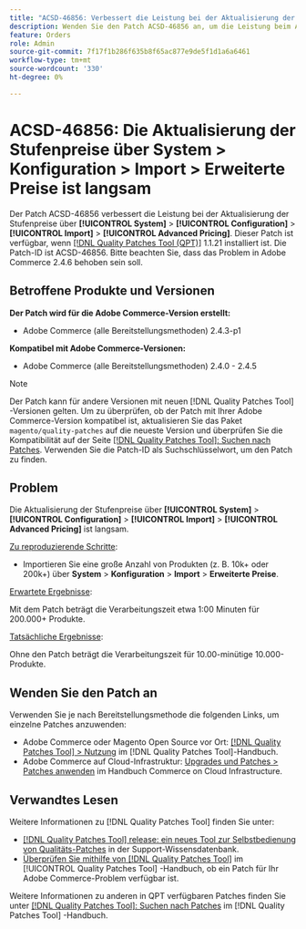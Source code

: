 ```yaml
---
title: "ACSD-46856: Verbessert die Leistung bei der Aktualisierung der Tier-Preise"
description: Wenden Sie den Patch ACSD-46856 an, um die Leistung beim Aktualisieren der Stufenpreise über System &gt; Konfiguration &gt; Import&gt; Erweiterte Preise zu verbessern.
feature: Orders
role: Admin
source-git-commit: 7f17f1b286f635b8f65ac877e9de5f1d1a6a6461
workflow-type: tm+mt
source-wordcount: '330'
ht-degree: 0%

---
```


# ACSD-46856: Die Aktualisierung der Stufenpreise über System > Konfiguration > Import > Erweiterte Preise ist langsam

Der Patch ACSD-46856 verbessert die Leistung bei der Aktualisierung der Stufenpreise über **[!UICONTROL System]** > **[!UICONTROL Configuration]** > **[!UICONTROL Import]** > **[!UICONTROL Advanced Pricing]**. Dieser Patch ist verfügbar, wenn [[!DNL Quality Patches Tool (QPT)]](https://experienceleague.adobe.com/en/docs/commerce-knowledge-base/kb/announcements/commerce-announcements/magento-quality-patches-released-new-tool-to-self-serve-quality-patches) 1.1.21 installiert ist. Die Patch-ID ist ACSD-46856. Bitte beachten Sie, dass das Problem in Adobe Commerce 2.4.6 behoben sein soll.

## Betroffene Produkte und Versionen

**Der Patch wird für die Adobe Commerce-Version erstellt:**

* Adobe Commerce (alle Bereitstellungsmethoden) 2.4.3-p1

**Kompatibel mit Adobe Commerce-Versionen:**

* Adobe Commerce (alle Bereitstellungsmethoden) 2.4.0 - 2.4.5

>[!NOTE]
>
>Der Patch kann für andere Versionen mit neuen [!DNL Quality Patches Tool] -Versionen gelten. Um zu überprüfen, ob der Patch mit Ihrer Adobe Commerce-Version kompatibel ist, aktualisieren Sie das Paket `magento/quality-patches` auf die neueste Version und überprüfen Sie die Kompatibilität auf der Seite [[!DNL Quality Patches Tool]: Suchen nach Patches](https://experienceleague.adobe.com/tools/commerce-quality-patches/index.html). Verwenden Sie die Patch-ID als Suchschlüsselwort, um den Patch zu finden.

## Problem

Die Aktualisierung der Stufenpreise über **[!UICONTROL System]** > **[!UICONTROL Configuration]** > **[!UICONTROL Import]** > **[!UICONTROL Advanced Pricing]** ist langsam.

<u>Zu reproduzierende Schritte</u>:

* Importieren Sie eine große Anzahl von Produkten (z. B. 10k+ oder 200k+) über **System** > **Konfiguration** > **Import** > **Erweiterte Preise**.

<u>Erwartete Ergebnisse</u>:

Mit dem Patch beträgt die Verarbeitungszeit etwa 1:00 Minuten für 200.000+ Produkte.

<u>Tatsächliche Ergebnisse</u>:

Ohne den Patch beträgt die Verarbeitungszeit für 10.00-minütige 10.000-Produkte.

## Wenden Sie den Patch an

Verwenden Sie je nach Bereitstellungsmethode die folgenden Links, um einzelne Patches anzuwenden:

* Adobe Commerce oder Magento Open Source vor Ort: [[!DNL Quality Patches Tool] > Nutzung](https://experienceleague.adobe.com/docs/commerce-operations/tools/quality-patches-tool/usage.html) im [!DNL Quality Patches Tool]-Handbuch.
* Adobe Commerce auf Cloud-Infrastruktur: [Upgrades und Patches > Patches anwenden](https://experienceleague.adobe.com/docs/commerce-cloud-service/user-guide/develop/upgrade/apply-patches.html) im Handbuch Commerce on Cloud Infrastructure.

## Verwandtes Lesen

Weitere Informationen zu [!DNL Quality Patches Tool] finden Sie unter:

* [[!DNL Quality Patches Tool] release: ein neues Tool zur Selbstbedienung von Qualitäts-Patches](https://experienceleague.adobe.com/en/docs/commerce-knowledge-base/kb/announcements/commerce-announcements/magento-quality-patches-released-new-tool-to-self-serve-quality-patches) in der Support-Wissensdatenbank.
* [Überprüfen Sie mithilfe von  [!DNL Quality Patches Tool]](/help/tools/quality-patches-tool/patches-available-in-qpt/check-patch-for-magento-issue-with-magento-quality-patches.md) im [!UICONTROL Quality Patches Tool] -Handbuch, ob ein Patch für Ihr Adobe Commerce-Problem verfügbar ist.


Weitere Informationen zu anderen in QPT verfügbaren Patches finden Sie unter [[!DNL Quality Patches Tool]: Suchen nach Patches](https://experienceleague.adobe.com/tools/commerce-quality-patches/index.html) im [!DNL Quality Patches Tool] -Handbuch.
